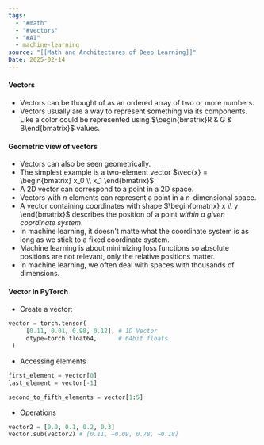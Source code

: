 ```yaml
---
tags:
  - "#math"
  - "#vectors"
  - "#AI"
  - machine-learning
source: "[[Math and Architectures of Deep Learning]]"
Date: 2025-02-14
---
```

#### Vectors
- Vectors can be thought of as an ordered array of two or more numbers.
- Vectors usually are a way to represent something via its components. Like a color could be represented using $\begin{bmatrix}R & G & B\end{bmatrix}$ values.

#### Geometric view of vectors
- Vectors can also be seen geometrically.
- The simplest example is a two-element vector $\vec{x} = \begin{bmatrix} x_0 \\ x_1 \end{bmatrix}$
- A 2D vector can correspond to a point in a 2D space.
- Vectors with $n$ elements can represent a point in a $n$-dimensional space.
- A vector containing coordinates with shape $\begin{bmatrix} x \\ y \end{bmatrix}$ describes the position of a point *within a given coordinate system*.
- In machine learning, it doesn't matte what the coordinate system is as long as we stick to a fixed coordinate system.
- Machine learning is about minimizing loss functions so absolute positions are not relevant, only the relative positions matter.
- In machine learning, we often deal with spaces with thousands of dimensions.

#### Vector in PyTorch
- Create a vector:
```python
vector = torch.tensor(
	 [0.11, 0.01, 0.98, 0.12], # 1D Vector
	 dtype=torch.float64,      # 64bit floats 
 ) 
```
- Accessing elements
```python
first_element = vector[0]
last_element = vector[-1]

second_to_fifth_elements = vector[1:5]
```
- Operations
```python
vector2 = [0.0, 0.1, 0.2, 0.3]
vector.sub(vector2) # [0.11, −0.09, 0.78, −0.18]
```
